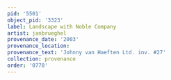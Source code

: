 ```yaml
---
pid: '5501'
object_pid: '3323'
label: Landscape with Noble Company
artist: janbrueghel
provenance_date: '2003'
provenance_location:
provenance_text: 'Johnny van Haeften Ltd. inv. #27'
collection: provenance
order: '0770'
---
```


